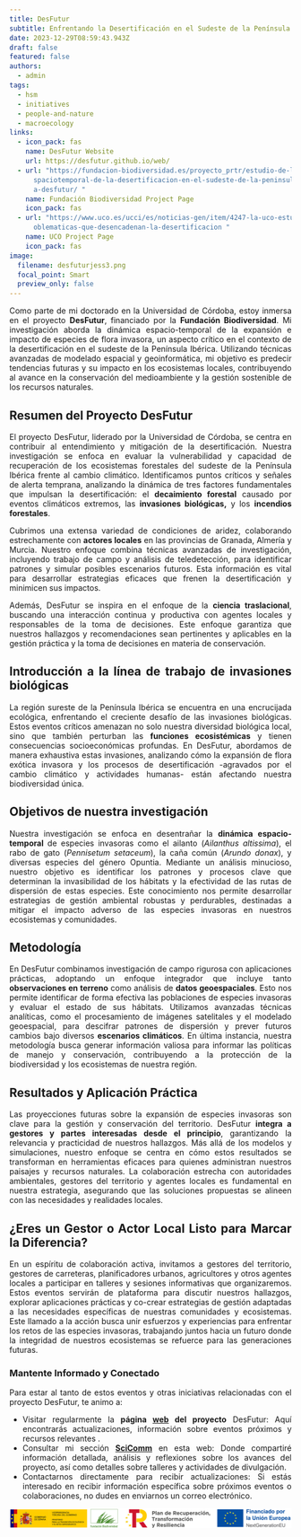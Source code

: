 ```yaml
---
title: DesFutur
subtitle: Enfrentando la Desertificación en el Sudeste de la Península Ibérica
date: 2023-12-29T08:59:43.943Z
draft: false
featured: false
authors:
  - admin
tags:
  - hsm
  - initiatives
  - people-and-nature
  - macroecology
links:
  - icon_pack: fas
    name: DesFutur Website
    url: https://desfutur.github.io/web/
  - url: "https://fundacion-biodiversidad.es/proyecto_prtr/estudio-de-la-dinamica-e\
      spaciotemporal-de-la-desertificacion-en-el-sudeste-de-la-peninsula-iberic\
      a-desfutur/ "
    name: Fundación Biodiversidad Project Page
    icon_pack: fas
  - url: "https://www.uco.es/ucci/es/noticias-gen/item/4247-la-uco-estudiara-las-pr\
      oblematicas-que-desencadenan-la-desertificacion "
    name: UCO Project Page
    icon_pack: fas
image:
  filename: desfuturjess3.png
  focal_point: Smart
  preview_only: false
---
```

<!--StartFragment-->

<div style="text-align: justify;">

Como parte de mi doctorado en la Universidad de Córdoba, estoy inmersa en el proyecto **DesFutur**, financiado por la **Fundación Biodiversidad**. Mi investigación aborda la dinámica espacio-temporal de la expansión e impacto de especies de flora invasora, un aspecto crítico en el contexto de la desertificación en el sudeste de la Península Ibérica. Utilizando técnicas avanzadas de modelado espacial y geoinformática, mi objetivo es predecir tendencias futuras y su impacto en los ecosistemas locales, contribuyendo al avance en la conservación del medioambiente y la gestión sostenible de los recursos naturales. 

<!--EndFragment-->

<!--StartFragment-->

<div style="text-align: justify;">

## Resumen del Proyecto DesFutur

El proyecto DesFutur, liderado por la Universidad de Córdoba, se centra en contribuir al entendimiento y mitigación de la desertificación. Nuestra investigación se enfoca en evaluar la vulnerabilidad y capacidad de recuperación de los ecosistemas forestales del sudeste de la Península Ibérica frente al cambio climático. Identificamos puntos críticos y señales de alerta temprana, analizando la dinámica de tres factores fundamentales que impulsan la desertificación: el **decaimiento forestal** causado por eventos climáticos extremos, las **invasiones biológicas,** y los **incendios forestales**.

Cubrimos una extensa variedad de condiciones de aridez, colaborando estrechamente con **actores locales** en las provincias de Granada, Almería y Murcia. Nuestro enfoque combina técnicas avanzadas de investigación, incluyendo trabajo de campo y análisis de teledetección, para identificar patrones y simular posibles escenarios futuros. Esta información es vital para desarrollar estrategias eficaces que frenen la desertificación y minimicen sus impactos.

Además, DesFutur se inspira en el enfoque de la **ciencia traslacional**, buscando una interacción continua y productiva con agentes locales y responsables de la toma de decisiones. Este enfoque garantiza que nuestros hallazgos y recomendaciones sean pertinentes y aplicables en la gestión práctica y la toma de decisiones en materia de conservación.

<!--EndFragment-->

<!--StartFragment-->

<div style="text-align: justify;">

## Introducción a la línea de trabajo de invasiones biológicas

La región sureste de la Península Ibérica se encuentra en una encrucijada ecológica, enfrentando el creciente desafío de las invasiones biológicas. Estos eventos críticos amenazan no solo nuestra diversidad biológica local, sino que también perturban las **funciones ecosistémicas** y tienen consecuencias socioeconómicas profundas. En DesFutur, abordamos de manera exhaustiva estas invasiones, analizando cómo la expansión de flora exótica invasora y los procesos de desertificación -agravados por el cambio climático y actividades humanas- están afectando nuestra biodiversidad única. 

<!--EndFragment-->

<!--StartFragment-->

<div style="text-align: justify;">

## Objetivos de nuestra investigación

Nuestra investigación se enfoca en desentrañar la **dinámica espacio-temporal** de especies invasoras como el ailanto (*Ailanthus altissima*), el rabo de gato (*Pennisetum setaceum*), la caña común (*Arundo donax*), y diversas especies del género Opuntia. Mediante un análisis minucioso, nuestro objetivo es identificar los patrones y procesos clave que determinan la invasibilidad de los hábitats y la efectividad de las rutas de dispersión de estas especies. Este conocimiento nos permite desarrollar estrategias de gestión ambiental robustas y perdurables, destinadas a mitigar el impacto adverso de las especies invasoras en nuestros ecosistemas y comunidades. 

<!--EndFragment-->

<!--StartFragment-->

<div style="text-align: justify;">

## Metodología

En DesFutur combinamos investigación de campo rigurosa con aplicaciones prácticas, adoptando un enfoque integrador que incluye tanto **observaciones en terreno** como análisis de **datos geoespaciales**. Esto nos permite identificar de forma efectiva las poblaciones de especies invasoras y evaluar el estado de sus hábitats. Utilizamos avanzadas técnicas analíticas, como el procesamiento de imágenes satelitales y el modelado geoespacial, para descifrar patrones de dispersión y prever futuros cambios bajo diversos **escenarios climáticos**. En última instancia, nuestra metodología busca generar información valiosa para informar las políticas de manejo y conservación, contribuyendo a la protección de la biodiversidad y los ecosistemas de nuestra región. 

<!--EndFragment-->

<!--StartFragment-->

<div style="text-align: justify;">

## Resultados y Aplicación Práctica

Las proyecciones futuras sobre la expansión de especies invasoras son clave para la gestión y conservación del territorio. DesFutur **integra a gestores y partes interesadas desde el principio**, garantizando la relevancia y practicidad de nuestros hallazgos. Más allá de los modelos y simulaciones, nuestro enfoque se centra en cómo estos resultados se transforman en herramientas eficaces para quienes administran nuestros paisajes y recursos naturales. La colaboración estrecha con autoridades ambientales, gestores del territorio y agentes locales es fundamental en nuestra estrategia, asegurando que las soluciones propuestas se alineen con las necesidades y realidades locales. 

<!--EndFragment-->

<!--StartFragment-->

<div style="text-align: justify;">

## ¿Eres un Gestor o Actor Local Listo para Marcar la Diferencia?

En un espíritu de colaboración activa, invitamos a gestores del territorio, gestores de carreteras, planificadores urbanos, agricultores y otros agentes locales a participar en talleres y sesiones informativas que organizaremos. Estos eventos servirán de plataforma para discutir nuestros hallazgos, explorar aplicaciones prácticas y co-crear estrategias de gestión adaptadas a las necesidades específicas de nuestras comunidades y ecosistemas. Este llamado a la acción busca unir esfuerzos y experiencias para enfrentar los retos de las especies invasoras, trabajando juntos hacia un futuro donde la integridad de nuestros ecosistemas se refuerce para las generaciones futuras.  

### Mantente Informado y Conectado

Para estar al tanto de estos eventos y otras iniciativas relacionadas con el proyecto DesFutur, te animo a:

* Visitar regularmente la **página [web](https://desfutur.github.io/web/) del proyecto** DesFutur: Aquí encontrarás actualizaciones, información sobre eventos próximos y recursos relevantes .
* Consultar mi sección **[SciComm](https://jessica-bernal.com/#talks)** en esta web: Donde compartiré información detallada, análisis y reflexiones sobre los avances del proyecto, así como detalles sobre talleres y actividades de divulgación.
* Contactarnos directamente para recibir actualizaciones: Si estás interesado en recibir información específica sobre próximos eventos o colaboraciones, no dudes en enviarnos un correo electrónico.

<!--EndFragment-->

![](vice3-mterd-fb-prtr-next_bandera_color.png)